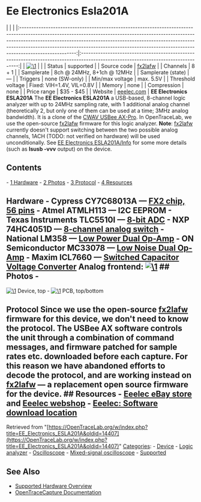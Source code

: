# Ee Electronics Esla201A

| | | |:-----------------------------------------------------------------------------------------------------------------------------------------------------------------------------------------------------------------------------------------------------------------------------------------------------------------------------------------------:|:----------------------------------------------------------------------------------------------------------------------------------:| | [![\1](../../assets/hardware/general/\2)](./File:Esla201a.png.html) | | | Status | supported | | Source code | [fx2lafw](http://github.com/OpenTraceLab/?p=OpenTraceCapture.git;a=tree;f=src/hardware/fx2lafw) | | Channels | 8 + 1 | | Samplerate | 8ch @ 24MHz, 8+1ch @ 12MHz | | Samplerate (state) | — | | Triggers | none (SW-only) | | Min/max voltage | max. 5.5V | | Threshold voltage | Fixed: VIH=1.4V, VIL=0.8V | | Memory | none | | Compression | none | | Price range | \$35 - \$45 | | Website | [eeelec.com](https://web.archive.org/web/20110213013236/http://eeelec.com/xla/) | **EE Electronics ESLA201A** The **EE Electronics ESLA201A** a USB-based, 8-channel logic analyzer with up to 24MHz sampling rate, with 1 additional analog channel (theoretically 2, but only one of them can be used at a time; 3MHz analog bandwidth). It is a clone of the [CWAV USBee AX-Pro](https://OpenTraceLab.org/w/index.php?title=CWAV_USBee_AX-Pro&action=edit&redlink=1 "CWAV USBee AX-Pro \(page does not exist\)"). In OpenTraceLab, we use the open-source [fx2lafw](Fx2lafw.html "Fx2lafw") firmware for this logic analyzer. **Note**: [fx2lafw](Fx2lafw.html "Fx2lafw") currently doesn't support switching between the two possible analog channels, 1ACH (TODO: not verified on hardware) will be used unconditionally. See [EE Electronics ESLA201A/Info](EE_Electronics_ESLA201A/Info.html "EE Electronics ESLA201A/Info") for some more details (such as **lsusb -vvv** output) on the device. 
## Contents 
\- [1 Hardware](EE_Electronics_ESLA201A.html#Hardware) \- [2 Photos](EE_Electronics_ESLA201A.html#Photos) \- [3 Protocol](EE_Electronics_ESLA201A.html#Protocol) \- [4 Resources](EE_Electronics_ESLA201A.html#Resources) 
## Hardware \- Cypress CY7C68013A — [FX2 chip, 56 pins](http://www.cypress.com/?rID=38801) \- Atmel ATMLH113 — I2C EEPROM \- Texas Instruments TLC5510I — [8-bit ADC](http://www.ti.com/product/tlc5510) \- NXP 74HC4051D — [8-channel analog switch](http://www.nxp.com/documents/data_sheet/74HC_HCT4051.pdf) \- National LM358 — [Low Power Dual Op-Amp](http://www.national.com/mpf/LM/LM358.html) \- ON Semiconductor MC33078 — [Low Noise Dual Op-Amp](http://www.onsemi.com/PowerSolutions/product.do?id=MC33078) \- Maxim ICL7660 — [Switched Capacitor Voltage Converter](http://datasheets.maxim-ic.com/en/ds/ICL7660-MAX1044.pdf) **Analog frontend:** [![\1](../../assets/hardware/general/\2)](./File:ESLA201A_Analog.svg.html) ## Photos \- 
[![\1](../../assets/hardware/general/\2)](./File:Esla201a.JPG.html)
Device, top
\- 
[![\1](../../assets/hardware/general/\2)](./File:Esla201a-pcb.jpg.html)
PCB, top/bottom
## Protocol Since we use the open-source [fx2lafw](Fx2lafw.html "Fx2lafw") firmware for this device, we don't need to know the protocol. The USBee AX software controls the unit through a combination of command messages, and firmware patched for sample rates etc. downloaded before each capture. For this reason we have abandoned efforts to decode the protocol, and are working instead on [fx2lafw](Fx2lafw.html "Fx2lafw") — a replacement open source firmware for the device. ## Resources \- [Eeelec eBay store](http://stores.ebay.com/eeelec) and [Eeelec webshop](http://store.eeelec.com/) \- [Eeelec: Software download location](https://web.archive.org/web/20110213013236/http://eeelec.com/xla/)
Retrieved from "[https://OpenTraceLab.org/w/index.php?title=EE_Electronics_ESLA201A&oldid=14407](https://OpenTraceLab.org/w/index.php?title=EE_Electronics_ESLA201A&oldid=14407)" 
[Categories](specialcategories-specialcategories.md): \- [Device](./Category:Device.html "Category:Device") \- [Logic analyzer](./Category:Logic_analyzer.html "Category:Logic analyzer") \- [Oscilloscope](./Category:Oscilloscope.html "Category:Oscilloscope") \- [Mixed-signal oscilloscope](./Category:Mixed-signal_oscilloscope.html "Category:Mixed-signal oscilloscope") \- [Supported](./Category:Supported.html "Category:Supported")

## See Also
- [Supported Hardware Overview](../supported-hardware.md)
- [OpenTraceCapture Documentation](../../opentracecapture/overview.md)
